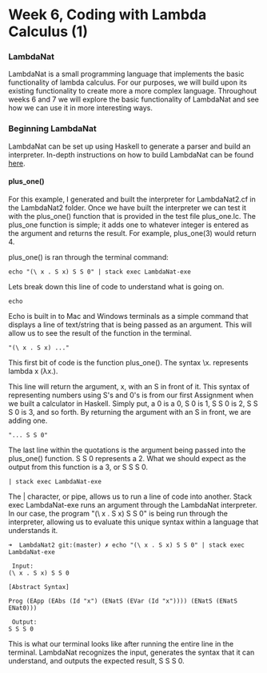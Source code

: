 
# Week 6, Coding with Lambda Calculus (1)

### LambdaNat
LambdaNat is a small programming language that implements the basic functionality of lambda calculus. For our purposes, we will build upon its existing functionality to create more a more complex language. Throughout weeks 6 and 7 we will explore the basic functionality of LambdaNat and see how we can use it in more interesting ways.

### Beginning LambdaNat
LambdaNat can be set up using Haskell to generate a parser and build an interpreter. In-depth instructions on how to build LambdaNat can be found [here](https://github.com/alexhkurz/programming-languages-2020/tree/master/Lab1-Lambda-Calculus).

#### plus_one()
For this example, I generated and built the interpreter for LambdaNat2.cf in the LambdaNat2 folder. Once we have built the interpreter we can test it with the plus_one() function that is provided in the test file plus_one.lc. The plus_one function is simple; it adds one to whatever integer is entered as the argument and returns the result. For example, plus_one(3) would return 4.

plus_one() is ran through the terminal command:

    echo "(\ x . S x) S S 0" | stack exec LambdaNat-exe
    
Lets break down this line of code to understand what is going on.

    echo
    
Echo is built in to Mac and Windows terminals as a simple command that displays a line of text/string that is being passed as an argument. This will allow us to see the result of the function in the terminal.


    "(\ x . S x) ..."
    
This first bit of code is the function plus_one(). The syntax \x. represents lambda x (λx.).

This line will return the argument, x, with an S in front of it. This syntax of representing numbers using S's and 0's is from our first Assignment when we built a calculator in Haskell. Simply put, a 0 is a 0, S 0 is 1, S S 0 is 2, S S S 0 is 3, and so forth. By returning the argument with an S in front, we are adding one.

    "... S S 0"
    
The last line within the quotations is the argument being passed into the plus_one() function. S S 0 represents a 2. What we should expect as the output from this function is a 3, or S S S 0.

    | stack exec LambdaNat-exe
    
The | character, or pipe, allows us to run a line of code into another. Stack exec LambdaNat-exe runs an argument through the LambdaNat interpreter. In our case, the program "(\ x . S x) S S 0" is being run through the interpreter, allowing us to evaluate this unique syntax within a language that understands it.

    ➜  LambdaNat2 git:(master) ✗ echo "(\ x . S x) S S 0" | stack exec LambdaNat-exe

     Input:
    (\ x . S x) S S 0

    [Abstract Syntax]

    Prog (EApp (EAbs (Id "x") (ENatS (EVar (Id "x")))) (ENatS (ENatS ENat0)))

     Output:
    S S S 0
    
This is what our terminal looks like after running the entire line in the terminal. LambdaNat recognizes the input, generates the syntax that it can understand, and outputs the expected result, S S S 0.
    
    
    
